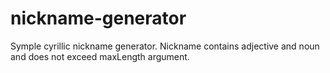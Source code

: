 # nickname-generator

 Symple cyrillic nickname generator. Nickname contains adjective and noun and does not exceed maxLength argument.
